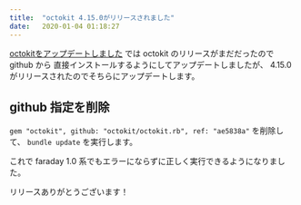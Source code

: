 ```yaml
---
title:  "octokit 4.15.0がリリースされました"
date:   2020-01-04 01:18:27
---
```


[octokitをアップデートしました](/2020-01/update-octokit/) では octokit のリリースがまだだったので github から
直接インストールするようにしてアップデートしましたが、 4.15.0 がリリースされたのでそちらにアップデートします。

## github 指定を削除

`gem "octokit", github: "octokit/octokit.rb", ref: "ae5838a"` を削除して、 `bundle update` を実行します。

これで faraday 1.0 系でもエラーにならずに正しく実行できるようになりました。

リリースありがとうございます！


